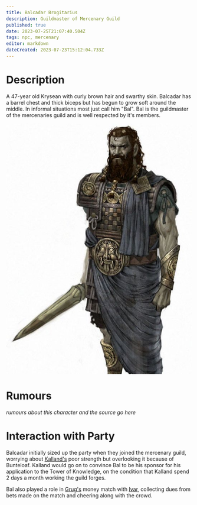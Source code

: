 ```yaml
---
title: Balcadar Brogitarius
description: Guildmaster of Mercenary Guild
published: true
date: 2023-07-25T21:07:40.504Z
tags: npc, mercenary
editor: markdown
dateCreated: 2023-07-23T15:12:04.733Z
---
```


# Description
A 47-year old Krysean with curly brown hair and swarthy skin. Balcadar has a barrel chest and thick biceps but has begun to grow soft around the middle. In informal situations most just call him "Bal". Bal is the guildmaster of the mercenaries guild and is well respected by it's members.

![bal.png](/npcs/bal.png)

# Rumours
*rumours about this character and the source go here*

# Interaction with Party
Balcadar initially sized up the party when they joined the mercenary guild, worrying about [Kalland's](/player_characters/kalland) poor strength but overlooking it because of Bunteloaf. Kalland would go on to convince Bal to be his sponsor for his application to the Tower of Knowledge, on the condition that Kalland spend 2 days a month working the guild forges. 

Bal also played a role in [Grug's](/player_characters/grug) money match with [Ivar](/npcs/Ivar), collecting dues from bets made on the match and cheering along with the crowd.